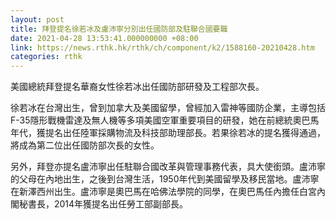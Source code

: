 ```yaml
---
layout: post
title: 拜登提名徐若冰及盧沛寧分別出任國防部及駐聯合國要職
date: 2021-04-28 13:53:41.000000000 +08:00
link: https://news.rthk.hk/rthk/ch/component/k2/1588160-20210428.htm
categories: rthk
---
```


美國總統拜登提名華裔女性徐若冰出任國防部研發及工程部次長。

徐若冰在台灣出生，曾到加拿大及美國留學，曾經加入雷神等國防企業，主導包括F-35隱形戰機雷達及無人機等多項美國空軍重要項目的研發，她在前總統奧巴馬年代，獲提名出任陸軍採購物流及科技部助理部長。若果徐若冰的提名獲得通過，將成為第二位出任國防部次長的女性。

另外，拜登亦提名盧沛寧出任駐聯合國改革與管理事務代表，具大使銜頭。盧沛寧的父母在內地出生，之後到台灣生活，1950年代到美國留學及移民當地。盧沛寧在新澤西州出生。盧沛寧是奧巴馬在哈佛法學院的同學，在奧巴馬任內擔任白宮內閣秘書長，2014年獲提名出任勞工部副部長。
